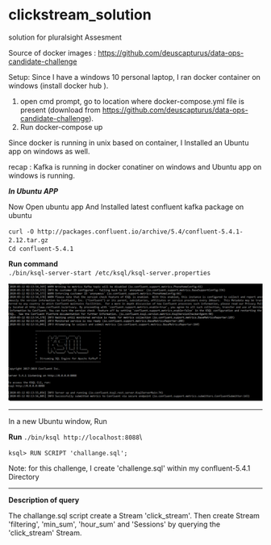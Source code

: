 # clickstream_solution
solution for pluralsight Assesment

Source of docker images : https://github.com/deuscapturus/data-ops-candidate-challenge

Setup: Since I have a windows 10 personal laptop, I ran docker container on windows (install docker hub ).

1. open cmd prompt, go to location where docker-compose.yml file is present (download from https://github.com/deuscapturus/data-ops-candidate-challenge). 
2. Run docker-compose up

Since docker is running in unix based on container, I Installed an Ubuntu app on windows as well.

recap : Kafka is running in docker conatiner on windows and Ubuntu app on windows is running.

***In Ubuntu APP***

Now Open ubuntu app And Installed latest confluent kafka package on ubuntu

`curl -O http://packages.confluent.io/archive/5.4/confluent-5.4.1-2.12.tar.gz`\
`Cd confluent-5.4.1`

**Run command**\
`./bin/ksql-server-start /etc/ksql/ksql-server.properties`

![ksql](https://github.com/akhilgpt/clickstream_solution/blob/master/ksql.PNG)

---

In a new Ubuntu window, Run

**Run** 
`./bin/ksql http://localhost:8088`\

`ksql> RUN SCRIPT 'challange.sql';`

Note: for this challenge, I create 'challenge.sql' within my confluent-5.4.1 Directory

---
**Description of query**

The challange.sql script create a Stream 'click_stream'. Then create Stream 'filtering', 'min_sum', 'hour_sum' and 'Sessions' by querying the 'click_stream' Stream.




